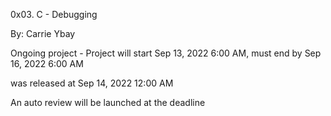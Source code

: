 0x03. C - Debugging

By: Carrie Ybay

Ongoing project -  Project will start Sep 13, 2022 6:00 AM, must end by Sep 16, 2022 6:00 AM

was released at Sep 14, 2022 12:00 AM

An auto review will be launched at the deadline
